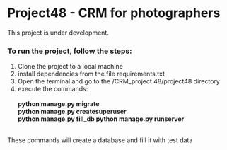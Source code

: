 <h1>Project48 - CRM for photographers </h1>

This project is under development.

<h3>To run the project, follow the steps:</h3>
<ol>
<li>Clone the project to a local machine</li>
<li>install dependencies from the file requirements.txt</li>
<li>Open the terminal and go to the /CRM_project 48/project48 directory</li>
<li>execute the commands:</li><br>
   <b>    python manage.py migrate<br>
       python manage.py createsuperuser<br>
       python manage.py fill_db
       python manage.py runserver
<br><br>
</b>
</ol>
These commands will create a database and fill it with test data<br>
